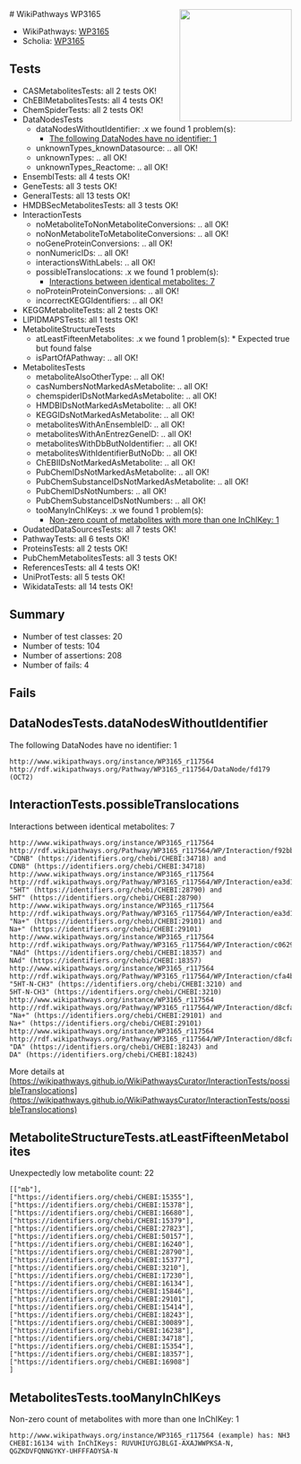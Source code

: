 <img style="float: right; width: 200px" src="https://upload.wikimedia.org/wikipedia/commons/thumb/8/83/Wplogo_with_text_500.png/640px-Wplogo_with_text_500.png" />
# WikiPathways WP3165

* WikiPathways: [WP3165](https://new.wikipathways.org/pathways/WP3165)
* Scholia: [WP3165](https://scholia.toolforge.org/wikipathways/WP3165)
## Tests
* CASMetabolitesTests: all 2 tests OK!
* ChEBIMetabolitesTests: all 4 tests OK!
* ChemSpiderTests: all 2 tests OK!
* DataNodesTests
    * dataNodesWithoutIdentifier: .x we found 1 problem(s):
        * [The following DataNodes have no identifier: 1](#d2d32fa0)
    * unknownTypes_knownDatasource: .. all OK!
    * unknownTypes: .. all OK!
    * unknownTypes_Reactome: .. all OK!
* EnsemblTests: all 4 tests OK!
* GeneTests: all 3 tests OK!
* GeneralTests: all 13 tests OK!
* HMDBSecMetabolitesTests: all 3 tests OK!
* InteractionTests
    * noMetaboliteToNonMetaboliteConversions: .. all OK!
    * noNonMetaboliteToMetaboliteConversions: .. all OK!
    * noGeneProteinConversions: .. all OK!
    * nonNumericIDs: .. all OK!
    * interactionsWithLabels: .. all OK!
    * possibleTranslocations: .x we found 1 problem(s):
        * [Interactions between identical metabolites: 7](#d59038ca)
    * noProteinProteinConversions: .. all OK!
    * incorrectKEGGIdentifiers: .. all OK!
* KEGGMetaboliteTests: all 2 tests OK!
* LIPIDMAPSTests: all 1 tests OK!
* MetaboliteStructureTests
    * atLeastFifteenMetabolites: .x we found 1 problem(s):
            * Expected true but found false
    * isPartOfAPathway: .. all OK!
* MetabolitesTests
    * metaboliteAlsoOtherType: .. all OK!
    * casNumbersNotMarkedAsMetabolite: .. all OK!
    * chemspiderIDsNotMarkedAsMetabolite: .. all OK!
    * HMDBIDsNotMarkedAsMetabolite: .. all OK!
    * KEGGIDsNotMarkedAsMetabolite: .. all OK!
    * metabolitesWithAnEnsembleID: .. all OK!
    * metabolitesWithAnEntrezGeneID: .. all OK!
    * metabolitesWithDbButNoIdentifier: .. all OK!
    * metabolitesWithIdentifierButNoDb: .. all OK!
    * ChEBIIDsNotMarkedAsMetabolite: .. all OK!
    * PubChemIDsNotMarkedAsMetabolite: .. all OK!
    * PubChemSubstanceIDsNotMarkedAsMetabolite: .. all OK!
    * PubChemIDsNotNumbers: .. all OK!
    * PubChemSubstanceIDsNotNumbers: .. all OK!
    * tooManyInChIKeys: .x we found 1 problem(s):
        * [Non-zero count of metabolites with more than one InChIKey: 1](#a4e4037e)
* OudatedDataSourcesTests: all 7 tests OK!
* PathwayTests: all 6 tests OK!
* ProteinsTests: all 2 tests OK!
* PubChemMetabolitesTests: all 3 tests OK!
* ReferencesTests: all 4 tests OK!
* UniProtTests: all 5 tests OK!
* WikidataTests: all 14 tests OK!


## Summary

* Number of test classes: 20
* Number of tests: 104
* Number of assertions: 208
* Number of fails: 4

## Fails

<a name="d2d32fa0" />

## DataNodesTests.dataNodesWithoutIdentifier

The following DataNodes have no identifier: 1
```
http://www.wikipathways.org/instance/WP3165_r117564 http://rdf.wikipathways.org/Pathway/WP3165_r117564/DataNode/fd179 (OCT2)
```

<a name="d59038ca" />

## InteractionTests.possibleTranslocations

Interactions between identical metabolites: 7
```
http://www.wikipathways.org/instance/WP3165_r117564 http://rdf.wikipathways.org/Pathway/WP3165_r117564/WP/Interaction/f92bb "CDNB" (https://identifiers.org/chebi/CHEBI:34718) and 
CDNB" (https://identifiers.org/chebi/CHEBI:34718)
http://www.wikipathways.org/instance/WP3165_r117564 http://rdf.wikipathways.org/Pathway/WP3165_r117564/WP/Interaction/ea3d1 "5HT" (https://identifiers.org/chebi/CHEBI:28790) and 
5HT" (https://identifiers.org/chebi/CHEBI:28790)
http://www.wikipathways.org/instance/WP3165_r117564 http://rdf.wikipathways.org/Pathway/WP3165_r117564/WP/Interaction/ea3d1 "Na+" (https://identifiers.org/chebi/CHEBI:29101) and 
Na+" (https://identifiers.org/chebi/CHEBI:29101)
http://www.wikipathways.org/instance/WP3165_r117564 http://rdf.wikipathways.org/Pathway/WP3165_r117564/WP/Interaction/c0629 "NAd" (https://identifiers.org/chebi/CHEBI:18357) and 
NAd" (https://identifiers.org/chebi/CHEBI:18357)
http://www.wikipathways.org/instance/WP3165_r117564 http://rdf.wikipathways.org/Pathway/WP3165_r117564/WP/Interaction/cfa4b "5HT-N-CH3" (https://identifiers.org/chebi/CHEBI:3210) and 
5HT-N-CH3" (https://identifiers.org/chebi/CHEBI:3210)
http://www.wikipathways.org/instance/WP3165_r117564 http://rdf.wikipathways.org/Pathway/WP3165_r117564/WP/Interaction/d8cfa "Na+" (https://identifiers.org/chebi/CHEBI:29101) and 
Na+" (https://identifiers.org/chebi/CHEBI:29101)
http://www.wikipathways.org/instance/WP3165_r117564 http://rdf.wikipathways.org/Pathway/WP3165_r117564/WP/Interaction/d8cfa "DA" (https://identifiers.org/chebi/CHEBI:18243) and 
DA" (https://identifiers.org/chebi/CHEBI:18243)
```

More details at [https://wikipathways.github.io/WikiPathwaysCurator/InteractionTests/possibleTranslocations](https://wikipathways.github.io/WikiPathwaysCurator/InteractionTests/possibleTranslocations)

<a name="3b0f9765" />

## MetaboliteStructureTests.atLeastFifteenMetabolites

Unexpectedly low metabolite count: 22

```
[["mb"],
["https://identifiers.org/chebi/CHEBI:15355"],
["https://identifiers.org/chebi/CHEBI:15378"],
["https://identifiers.org/chebi/CHEBI:16680"],
["https://identifiers.org/chebi/CHEBI:15379"],
["https://identifiers.org/chebi/CHEBI:27823"],
["https://identifiers.org/chebi/CHEBI:50157"],
["https://identifiers.org/chebi/CHEBI:16240"],
["https://identifiers.org/chebi/CHEBI:28790"],
["https://identifiers.org/chebi/CHEBI:15377"],
["https://identifiers.org/chebi/CHEBI:3210"],
["https://identifiers.org/chebi/CHEBI:17230"],
["https://identifiers.org/chebi/CHEBI:16134"],
["https://identifiers.org/chebi/CHEBI:15846"],
["https://identifiers.org/chebi/CHEBI:29101"],
["https://identifiers.org/chebi/CHEBI:15414"],
["https://identifiers.org/chebi/CHEBI:18243"],
["https://identifiers.org/chebi/CHEBI:30089"],
["https://identifiers.org/chebi/CHEBI:16238"],
["https://identifiers.org/chebi/CHEBI:34718"],
["https://identifiers.org/chebi/CHEBI:15354"],
["https://identifiers.org/chebi/CHEBI:18357"],
["https://identifiers.org/chebi/CHEBI:16908"]
]
```

<a name="a4e4037e" />

## MetabolitesTests.tooManyInChIKeys

Non-zero count of metabolites with more than one InChIKey: 1
```
http://www.wikipathways.org/instance/WP3165_r117564 (example) has: NH3 CHEBI:16134 with InChIKeys: RUVUHIUYGJBLGI-AXAJWWPKSA-N, QGZKDVFQNNGYKY-UHFFFAOYSA-N
```

